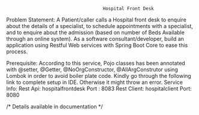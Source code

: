                                         Hospital Front Desk
Problem Statement:
A Patient/caller calls a Hospital front desk to enquire about the details of a specialist, to schedule appointments with a specialist, and to enquire about the admission (based on number of Beds Available through an online system). As a software consultant/developer, build an application using Restful Web services with Spring Boot Core to ease this process.  

Prerequisite:
According to this service, Pojo classes has been annotated with @setter, @Getter, @NoOrgConstructor, @AllArgConstrutor using Lombok in order to avoid boiler plate code. Kindly go through the following link to complete setup in IDE. Otherwise it might throw an error.
Service Info:
Rest Api: hospitalfrontdesk
Port : 8083
Rest Client: hospitalclient
Port: 8080

/* Details available in documentation */

